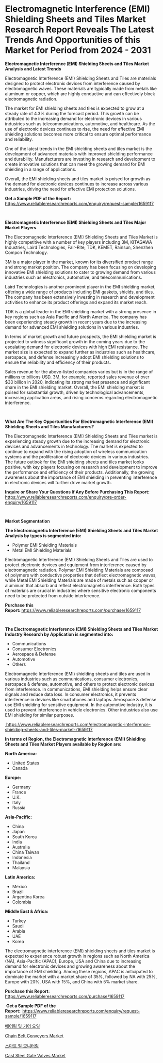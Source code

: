 <p><h1>Electromagnetic Interference (EMI) Shielding Sheets and Tiles Market Research Report Reveals The Latest Trends And Opportunities of this Market for Period from 2024 - 2031</h1></p><p><strong>Electromagnetic Interference (EMI) Shielding Sheets and Tiles Market Analysis and Latest Trends</strong></p>
<p><p>Electromagnetic Interference (EMI) Shielding Sheets and Tiles are materials designed to protect electronic devices from interference caused by electromagnetic waves. These materials are typically made from metals like aluminum or copper, which are highly conductive and can effectively block electromagnetic radiation.</p><p>The market for EMI shielding sheets and tiles is expected to grow at a steady rate of 4.3% during the forecast period. This growth can be attributed to the increasing demand for electronic devices in various industries such as telecommunications, automotive, and healthcare. As the use of electronic devices continues to rise, the need for effective EMI shielding solutions becomes more critical to ensure optimal performance and reliability.</p><p>One of the latest trends in the EMI shielding sheets and tiles market is the development of advanced materials with improved shielding performance and durability. Manufacturers are investing in research and development to create innovative solutions that can meet the growing demand for EMI shielding in a range of applications.</p><p>Overall, the EMI shielding sheets and tiles market is poised for growth as the demand for electronic devices continues to increase across various industries, driving the need for effective EMI protection solutions.</p></p>
<p><strong>Get a Sample PDF of the Report:&nbsp;</strong> <a href="https://www.reliableresearchreports.com/enquiry/request-sample/1659117">https://www.reliableresearchreports.com/enquiry/request-sample/1659117</a></p>
<p>&nbsp;</p>
<p><strong>Electromagnetic Interference (EMI) Shielding Sheets and Tiles Major Market Players</strong></p>
<p><p>The Electromagnetic Interference (EMI) Shielding Sheets and Tiles Market is highly competitive with a number of key players including 3M, KITAGAWA Industries, Laird Technologies, Fair-Rite, TDK, KEMET, Rainsun, Shenzhen Compon Technology.</p><p>3M is a major player in the market, known for its diversified product range and strong market position. The company has been focusing on developing innovative EMI shielding solutions to cater to growing demand from various industries such as electronics, automotive, and telecommunications.</p><p>Laird Technologies is another prominent player in the EMI shielding market, offering a wide range of products including EMI gaskets, shields, and tiles. The company has been extensively investing in research and development activities to enhance its product offerings and expand its market reach.</p><p>TDK is a global leader in the EMI shielding market with a strong presence in key regions such as Asia Pacific and North America. The company has been experiencing steady growth in recent years due to the increasing demand for advanced EMI shielding solutions in various industries.</p><p>In terms of market growth and future prospects, the EMI shielding market is projected to witness significant growth in the coming years due to the escalating demand for electronic devices with high EMI resistance. The market size is expected to expand further as industries such as healthcare, aerospace, and defense increasingly adopt EMI shielding solutions to ensure the reliability and efficiency of their products.</p><p>Sales revenue for the above-listed companies varies but is in the range of millions to billions USD. 3M, for example, reported sales revenue of over $30 billion in 2020, indicating its strong market presence and significant share in the EMI shielding market. Overall, the EMI shielding market is poised for substantial growth, driven by technological advancements, increasing application areas, and rising concerns regarding electromagnetic interference.</p></p>
<p>&nbsp;</p>
<p><strong>What Are The Key Opportunities For Electromagnetic Interference (EMI) Shielding Sheets and Tiles Manufacturers?</strong></p>
<p><p>The Electromagnetic Interference (EMI) Shielding Sheets and Tiles market is experiencing steady growth due to the increasing demand for electronic devices and advancements in technology. The market is expected to continue to expand with the rising adoption of wireless communication systems and the proliferation of electronic devices in various industries. The future outlook for the EMI shielding sheets and tiles market looks positive, with key players focusing on research and development to improve the performance and efficiency of their products. Additionally, the growing awareness about the importance of EMI shielding in preventing interference in electronic devices will further drive market growth.</p></p>
<p><strong>Inquire or Share Your Questions If Any Before Purchasing This Report:</strong> <a href="https://www.reliableresearchreports.com/enquiry/pre-order-enquiry/1659117">https://www.reliableresearchreports.com/enquiry/pre-order-enquiry/1659117</a></p>
<p>&nbsp;</p>
<p><strong>Market Segmentation</strong></p>
<p><strong>The Electromagnetic Interference (EMI) Shielding Sheets and Tiles Market Analysis by types is segmented into:</strong></p>
<p><ul><li>Polymer EMI Shielding Materials</li><li>Metal EMI Shielding Materials</li></ul></p>
<p><p>Electromagnetic Interference (EMI) Shielding Sheets and Tiles are used to protect electronic devices and equipment from interference caused by electromagnetic radiation. Polymer EMI Shielding Materials are composed of polymers with conductive properties that deflect electromagnetic waves, while Metal EMI Shielding Materials are made of metals such as copper or aluminum that absorb and reflect electromagnetic interference. Both types of materials are crucial in industries where sensitive electronic components need to be protected from outside interference.</p></p>
<p><strong>Purchase this Report:&nbsp;</strong><a href="https://www.reliableresearchreports.com/purchase/1659117">https://www.reliableresearchreports.com/purchase/1659117</a></p>
<p>&nbsp;</p>
<p><strong>The Electromagnetic Interference (EMI) Shielding Sheets and Tiles Market Industry Research by Application is segmented into:</strong></p>
<p><ul><li>Communications</li><li>Consumer Electronics</li><li>Aerospace & Defense</li><li>Automotive</li><li>Others</li></ul></p>
<p><p>Electromagnetic Interference (EMI) shielding sheets and tiles are used in various industries such as communications, consumer electronics, aerospace & defense, automotive, and others to protect electronic devices from interference. In communications, EMI shielding helps ensure clear signals and reduce data loss. In consumer electronics, it prevents interference in devices like smartphones and laptops. Aerospace & defense use EMI shielding for sensitive equipment. In the automotive industry, it is used to prevent interference in vehicle electronics. Other industries also use EMI shielding for similar purposes.</p></p>
<p><a href="https://www.reliableresearchreports.com/electromagnetic-interference-shielding-sheets-and-tiles-market-r1659117">&nbsp;https://www.reliableresearchreports.com/electromagnetic-interference-shielding-sheets-and-tiles-market-r1659117</a></p>
<p><strong>In terms of Region, the Electromagnetic Interference (EMI) Shielding Sheets and Tiles Market Players available by Region are:</strong></p>
<p>
    <p> <strong> North America: </strong>
        <ul>
            <li>United States</li>
            <li>Canada</li>
        </ul>
        </p> 
    <p> <strong> Europe: </strong>
        <ul>
            <li>Germany</li>
            <li>France</li>
            <li>U.K.</li>
            <li>Italy</li>
            <li>Russia</li>
        </ul>
        </p> 
    <p> <strong> Asia-Pacific: </strong>
        <ul>
            <li>China</li>
            <li>Japan</li>
            <li>South Korea</li>
            <li>India</li>
            <li>Australia</li>
            <li>China Taiwan</li>
            <li>Indonesia</li>
            <li>Thailand</li>
            <li>Malaysia</li>
        </ul>
        </p> 
    <p> <strong> Latin America: </strong>
        <ul>
            <li>Mexico</li>
            <li>Brazil</li>
            <li>Argentina Korea</li>
            <li>Colombia</li>
        </ul>
        </p> 
    <p> <strong> Middle East & Africa: </strong>
        <ul>
            <li>Turkey</li>
            <li>Saudi</li>
            <li>Arabia</li>
            <li>UAE</li>
            <li>Korea</li>
        </ul>
    </p>
    </p>
<p><p>The electromagnetic interference (EMI) shielding sheets and tiles market is expected to experience robust growth in regions such as North America (NA), Asia-Pacific (APAC), Europe, USA and China due to increasing demand for electronic devices and growing awareness about the importance of EMI shielding. Among these regions, APAC is anticipated to dominate the market with a market share of 35%, followed by NA with 25%, Europe with 20%, USA with 15%, and China with 5% market share.</p></p>
<p><strong>Purchase this Report: </strong><a href="https://www.reliableresearchreports.com/purchase/1659117">https://www.reliableresearchreports.com/purchase/1659117</a></p>
<p>&nbsp;<strong>Get a Sample PDF of the Report:&nbsp;&nbsp;</strong><a href="https://www.reliableresearchreports.com/enquiry/request-sample/1659117">https://www.reliableresearchreports.com/enquiry/request-sample/1659117</a></p>
<p><strong></strong></p>
<p><p><a href="https://medium.com/@hermanokutneva7878567/%EB%B2%A0%EC%96%B4%EB%A7%81-%EB%B0%8F-%EA%B8%B0%EC%96%B4-%EC%98%A4%EC%9D%BC-%EC%8B%9C%EC%9E%A5%EC%9D%80-%EC%8B%9C%EC%9E%A5-%EC%A0%90%EC%9C%A0%EC%9C%A8-%EA%B7%9C%EB%AA%A8-%EB%B0%8F-2031%EB%85%84%EA%B9%8C%EC%A7%80-%EC%98%88%EC%83%81%EB%90%9C-%EC%98%88%EC%B8%A1%EC%97%90-%EC%B4%88%EC%A0%90%EC%9D%84-%EB%A7%9E%EC%B6%A5%EB%8B%88%EB%8B%A4-9555a71bb61a">베어링 및 기어 오일</a></p><p><a href="https://www.linkedin.com/pulse/chain-belt-conveyors-market-key-successful-business-strategy-qxhgf">Chain Belt Conveyors Market</a></p><p><a href="https://github.com/rick7624/Market-Research-Report-List-1/blob/main/1759150101338.md">스마트 필 모니터링</a></p><p><a href="https://www.linkedin.com/pulse/cast-steel-gate-valves-market-size-outlook-forecast-2024-2031-blbcf">Cast Steel Gate Valves Market</a></p></p>